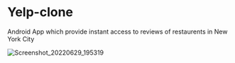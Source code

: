# Yelp-clone
Android App which provide instant access to reviews of restaurents in New York City

![Screenshot_20220629_195319](https://user-images.githubusercontent.com/65075246/176460869-191154de-d298-4069-9724-48a20898ae9c.png)
